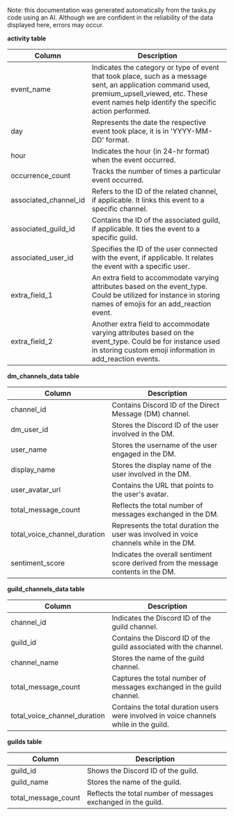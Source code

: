 Note: this documentation was generated automatically from the tasks.py code using an AI. Although we are confident in the reliability of the data displayed here, errors may occur.


**activity table**

| Column | Description |
| --- | --- |
| event_name | Indicates the category or type of event that took place, such as a message sent, an application command used, premium_upsell_viewed, etc. These event names help identify the specific action performed. |
| day | Represents the date the respective event took place, it is in 'YYYY-MM-DD' format. |
| hour | Indicates the hour (in 24-hr format) when the event occurred. |
| occurrence_count | Tracks the number of times a particular event occurred. | 
| associated_channel_id | Refers to the ID of the related channel, if applicable. It links this event to a specific channel. |
| associated_guild_id | Contains the ID of the associated guild, if applicable. It ties the event to a specific guild. |
| associated_user_id | Specifies the ID of the user connected with the event, if applicable. It relates the event with a specific user. |
| extra_field_1 | An extra field to accommodate varying attributes based on the event_type. Could be utilized for instance in storing names of emojis for an add_reaction event. |
| extra_field_2 | Another extra field to accommodate varying attributes based on the event_type. Could be for instance used in storing custom emoji information in add_reaction events. |

**dm_channels_data table**

| Column | Description |
| --- | --- |
| channel_id | Contains Discord ID of the Direct Message (DM) channel. |
| dm_user_id | Stores the Discord ID of the user involved in the DM. |
| user_name | Stores the username of the user engaged in the DM. |
| display_name | Stores the display name of the user involved in the DM. |
| user_avatar_url | Contains the URL that points to the user's avatar. |
| total_message_count | Reflects the total number of messages exchanged in the DM. |
| total_voice_channel_duration | Represents the total duration the user was involved in voice channels while in the DM. |
| sentiment_score | Indicates the overall sentiment score derived from the message contents in the DM. |

**guild_channels_data table**

| Column | Description |
| --- | --- |
| channel_id | Indicates the Discord ID of the guild channel. |
| guild_id | Contains the Discord ID of the guild associated with the channel. |
| channel_name | Stores the name of the guild channel. |
| total_message_count | Captures the total number of messages exchanged in the guild channel. |
| total_voice_channel_duration | Contains the total duration users were involved in voice channels while in the guild. |

**guilds table**

| Column | Description |
| --- | --- |
| guild_id | Shows the Discord ID of the guild. |
| guild_name | Stores the name of the guild. |
| total_message_count | Reflects the total number of messages exchanged in the guild. |